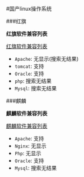 #国产linux操作系统

###红旗

**红旗软件兼容列表**

[红旗软件兼容列表]("http://support.redflag-linux.com/ppd/software_table.php", "红旗软件兼容列表")

* `Apache`: 无显示(搜索无结果)
* `tomcat`: 支持
* `Oracle`: 支持
* `php`: 搜索无结果
* `Mysql`: 搜索无结果

###麒麟

**麒麟软件兼容列表**

[麒麟软件兼容列表]("http://neocertify.cs2c.com.cn/display/webSoftIndex.do?channelId=71", "麒麟软件兼容列表")

* `Apache`: 支持
* `Nginx`: 无显示
* `Php`: 无显示
* `Oracle`: 支持
* `Mysql`: 搜索无结果

